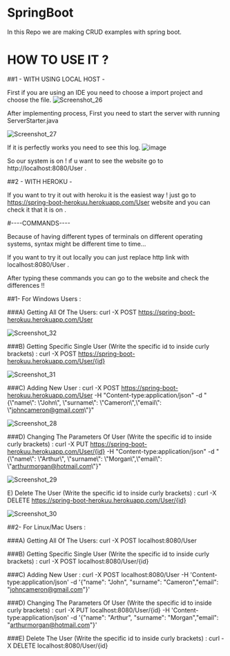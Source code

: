 # SpringBoot
In this Repo we are making CRUD examples with spring boot.

# HOW TO USE IT ?

##1    - WITH USING LOCAL HOST -

First if you are using an IDE you need to choose a import project and choose the file.
![Screenshot_26](https://user-images.githubusercontent.com/60350565/111508207-800cde00-875c-11eb-95a3-805997eb8ed6.png)

After implementing process, First you need to start the server with running ServerStarter.java

![Screenshot_27](https://user-images.githubusercontent.com/60350565/111509071-6750f800-875d-11eb-8027-100f94dc525f.png)

If it is perfectly works you need to see this log.
![image](https://user-images.githubusercontent.com/60350565/111509286-9ff0d180-875d-11eb-91bb-3b77eb5680ab.png)

So our system is on !  ıf u  want  to see the website go to  http://localhost:8080/User .

##2   - WITH HEROKU -

If you want to try it out with heroku it is the easiest way ! just go to https://spring-boot-herokuu.herokuapp.com/User website and you can check it that it is on .

 
#----COMMANDS----

Because of having different types of terminals on different operating systems, syntax might be different time to time...

If you want to try it out locally you can just replace http link with localhost:8080/User .

After typing these commands you can go to the website and check the differences !!

##1- For Windows Users :

###A) Getting All Of The Users: curl -X POST https://spring-boot-herokuu.herokuapp.com/User 

![Screenshot_32](https://user-images.githubusercontent.com/60350565/111702662-ab232a80-884d-11eb-9ec0-ac55c2cb188b.png)


###B) Getting Specific Single User (Write the specific id to inside curly brackets) : curl -X POST https://spring-boot-herokuu.herokuapp.com/User/{id}

![Screenshot_31](https://user-images.githubusercontent.com/60350565/111702675-b0807500-884d-11eb-8027-95720ccce302.png)


###C) Adding New User : curl -X POST https://spring-boot-herokuu.herokuapp.com/User -H "Content-type:application/json" -d "{\\"name\\": \\"John\\", \\"surname\\": \\"Cameron\\",\\"email\\": \\"johncameron@gmail.com\\"}"  

![Screenshot_28](https://user-images.githubusercontent.com/60350565/111702756-d0b03400-884d-11eb-8b8e-8542cd9db258.png)


###D) Changing The Parameters Of User (Write the specific id to inside curly brackets) : curl -X PUT https://spring-boot-herokuu.herokuapp.com/User/{id} -H "Content-type:application/json" -d "{\\"name\\": \\"Arthur\\", \\"surname\\": \\"Morgan\\",\\"email\\": \\"arthurmorgan@hotmail.com\\"}" 

![Screenshot_29](https://user-images.githubusercontent.com/60350565/111702771-d7d74200-884d-11eb-98b9-e1779059ff3f.png)


E) Delete The User (Write the specific id to inside curly brackets) :
curl -X DELETE https://spring-boot-herokuu.herokuapp.com/User/{id}   

![Screenshot_30](https://user-images.githubusercontent.com/60350565/111702802-df96e680-884d-11eb-8c08-6d827b4df53f.png)



##2- For Linux/Mac Users :

###A) Getting All Of The Users: curl -X POST localhost:8080/User


###B) Getting Specific Single User (Write the specific id to inside curly brackets) : curl -X POST localhost:8080/User/{id}


###C) Adding New User : curl -X POST localhost:8080/User -H 'Content-type:application/json' -d '{"name": "John", "surname": "Cameron","email": "johncameron@gmail.com"}'  


###D) Changing The Parameters Of User (Write the specific id to inside curly brackets) : curl -X PUT localhost:8080/User/{id} -H 'Content-type:application/json' -d '{"name": "Arthur", "surname": "Morgan","email": "arthurmorgan@hotmail.com"}' 

###E) Delete The User (Write the specific id to inside curly brackets) :
curl -X DELETE localhost:8080/User/{id}  


